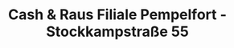 ---
title: "Cash & Raus Filiale Pempelfort - Stockkampstraße 55"
url: /duesseldorf/cash-und-raus-filiale-pempelfort-stockkampstrasse-55/
shop: Gebrauchtwaren
---